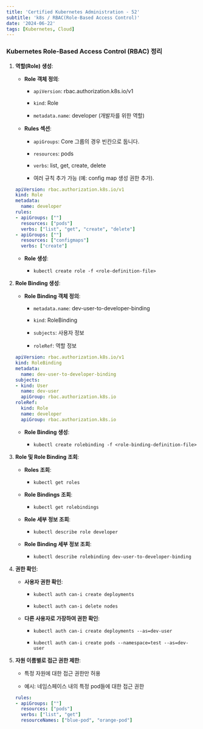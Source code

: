 ```yaml
--- 
title: 'Certified Kubernetes Administration - 52'
subtitle: 'k8s / RBAC(Role-Based Access Control)'
date: '2024-06-22'
tags: [Kubernetes, Cloud]
---
```


### Kubernetes Role-Based Access Control (RBAC) 정리

1. **역할(Role) 생성**:
   
   - **Role 객체 정의**:
     
     - `apiVersion`: rbac.authorization.k8s.io/v1
     
     - `kind`: Role
     
     - `metadata.name`: developer (개발자를 위한 역할)
   
   - **Rules 섹션**:
     
     - `apiGroups`: Core 그룹의 경우 빈칸으로 둡니다.
     
     - `resources`: pods
     
     - `verbs`: list, get, create, delete
     
     - 여러 규칙 추가 가능 (예: config map 생성 권한 추가).

   ```yaml
   apiVersion: rbac.authorization.k8s.io/v1
   kind: Role
   metadata:
     name: developer
   rules:
   - apiGroups: [""]
     resources: ["pods"]
     verbs: ["list", "get", "create", "delete"]
   - apiGroups: [""]
     resources: ["configmaps"]
     verbs: ["create"]
   ```

   
   - **Role 생성**:
     
     - `kubectl create role -f <role-definition-file>`

2. **Role Binding 생성**:
   
   - **Role Binding 객체 정의**:
     
     - `metadata.name`: dev-user-to-developer-binding
     
     - `kind`: RoleBinding
     
     - `subjects`: 사용자 정보
     
     - `roleRef`: 역할 정보

   ```yaml
   apiVersion: rbac.authorization.k8s.io/v1
   kind: RoleBinding
   metadata:
     name: dev-user-to-developer-binding
   subjects:
   - kind: User
     name: dev-user
     apiGroup: rbac.authorization.k8s.io
   roleRef:
     kind: Role
     name: developer
     apiGroup: rbac.authorization.k8s.io
   ```

   
   - **Role Binding 생성**:
     
     - `kubectl create rolebinding -f <role-binding-definition-file>`

3. **Role 및 Role Binding 조회**:
   
   - **Roles 조회**:
     
     - `kubectl get roles`
   
   - **Role Bindings 조회**:
     
     - `kubectl get rolebindings`
   
   - **Role 세부 정보 조회**:
     
     - `kubectl describe role developer`
   
   - **Role Binding 세부 정보 조회**:
     
     - `kubectl describe rolebinding dev-user-to-developer-binding`

4. **권한 확인**:
   
   - **사용자 권한 확인**:
     
     - `kubectl auth can-i create deployments`
     
     - `kubectl auth can-i delete nodes`
   
   - **다른 사용자로 가장하여 권한 확인**:
     
     - `kubectl auth can-i create deployments --as=dev-user`
     
     - `kubectl auth can-i create pods --namespace=test --as=dev-user`

5. **자원 이름별로 접근 권한 제한**:
   
   - 특정 자원에 대한 접근 권한만 허용
   
   - 예시: 네임스페이스 내의 특정 pod들에 대한 접근 권한

   ```yaml
   rules:
   - apiGroups: [""]
     resources: ["pods"]
     verbs: ["list", "get"]
     resourceNames: ["blue-pod", "orange-pod"]
   ```
